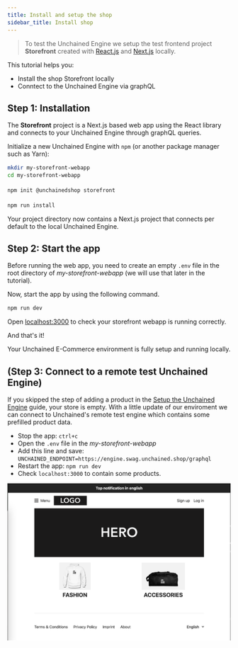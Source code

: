 ```yaml
---
title: Install and setup the shop
sidebar_title: Install shop
---
```


> To test the Unchained Engine we setup the test frontend project **Storefront** created with [React.js](https://reactjs.org/) and [Next.js](https://nextjs.org/) locally.

This tutorial helps you:

- Install the shop Storefront locally
- Conntect to the Unchained Engine via graphQL

## Step 1: Installation

The **Storefront** project is a Next.js based web app using the React library and connects to your Unchained Engine through graphQL queries.

Initialize a new Unchained Engine with `npm` (or another package manager such as Yarn):

```bash
mkdir my-storefront-webapp
cd my-storefront-webapp

npm init @unchainedshop storefront

npm run install
```

Your project directory now contains a Next.js project that connects per default to the local Unchained Engine.

## Step 2: Start the app

Before running the web app, you need to create an empty `.env` file in the root directory of _my-storefront-webapp_ (we will use that later in the tutorial).

Now, start the app by using the following command.

```bash
npm run dev
```

Open [localhost:3000](http://localhost:3000) to check your storefront webapp is running correctly.

And that's it!

Your Unchained E-Commerce environment is fully setup and running locally.

## (Step 3: Connect to a remote test Unchained Engine)

If you skipped the step of adding a product in the [Setup the Unchained Engine](/getting-started-engine) guide, your store is empty. With a little update of our enviroment we can connect to Unchained's remote test engine which contains some prefilled product data.

- Stop the app: `ctrl+c`
- Open the `.env` file in the _my-storefront-webapp_
- Add this line and save: `UNCHAINED_ENDPOINT=https://engine.swag.unchained.shop/graphql`
- Restart the app: `npm run dev`
- Check `localhost:3000` to contain some products.

![diagram](./images/StorefrontSwagShop.png)

